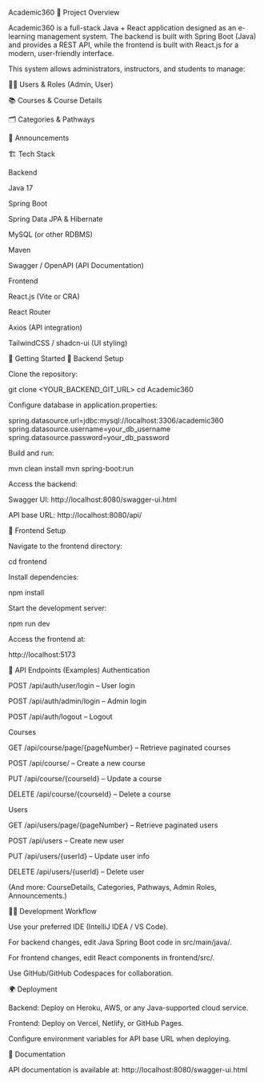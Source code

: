Academic360
📘 Project Overview

Academic360 is a full-stack Java + React application designed as an e-learning management system.
The backend is built with Spring Boot (Java) and provides a REST API, while the frontend is built with React.js for a modern, user-friendly interface.

This system allows administrators, instructors, and students to manage:

👩‍🎓 Users & Roles (Admin, User)

📚 Courses & Course Details

🗂 Categories & Pathways

📢 Announcements

🏗️ Tech Stack

Backend

Java 17

Spring Boot

Spring Data JPA & Hibernate

MySQL (or other RDBMS)

Maven

Swagger / OpenAPI (API Documentation)

Frontend

React.js (Vite or CRA)

React Router

Axios (API integration)

TailwindCSS / shadcn-ui (UI styling)

🚀 Getting Started
🔹 Backend Setup

Clone the repository:

git clone <YOUR_BACKEND_GIT_URL>
cd Academic360


Configure database in application.properties:

spring.datasource.url=jdbc:mysql://localhost:3306/academic360
spring.datasource.username=your_db_username
spring.datasource.password=your_db_password


Build and run:

mvn clean install
mvn spring-boot:run


Access the backend:

Swagger UI: http://localhost:8080/swagger-ui.html

API base URL: http://localhost:8080/api/

🔹 Frontend Setup

Navigate to the frontend directory:

cd frontend


Install dependencies:

npm install


Start the development server:

npm run dev


Access the frontend at:

http://localhost:5173

📡 API Endpoints (Examples)
Authentication

POST /api/auth/user/login – User login

POST /api/auth/admin/login – Admin login

POST /api/auth/logout – Logout

Courses

GET /api/course/page/{pageNumber} – Retrieve paginated courses

POST /api/course/ – Create a new course

PUT /api/course/{courseId} – Update a course

DELETE /api/course/{courseId} – Delete a course

Users

GET /api/users/page/{pageNumber} – Retrieve paginated users

POST /api/users – Create new user

PUT /api/users/{userId} – Update user info

DELETE /api/users/{userId} – Delete user

(And more: CourseDetails, Categories, Pathways, Admin Roles, Announcements.)

🧑‍💻 Development Workflow

Use your preferred IDE (IntelliJ IDEA / VS Code).

For backend changes, edit Java Spring Boot code in src/main/java/.

For frontend changes, edit React components in frontend/src/.

Use GitHub/GitHub Codespaces for collaboration.

🌍 Deployment

Backend: Deploy on Heroku, AWS, or any Java-supported cloud service.

Frontend: Deploy on Vercel, Netlify, or GitHub Pages.

Configure environment variables for API base URL when deploying.

📖 Documentation

API documentation is available at:
http://localhost:8080/swagger-ui.html
